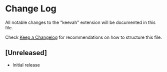 # Change Log

All notable changes to the "keevah" extension will be documented in this file.

Check [Keep a Changelog](http://keepachangelog.com/) for recommendations on how to structure this file.

## [Unreleased]

- Initial release
